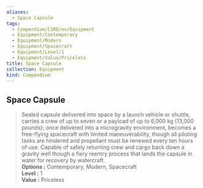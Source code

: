 ```yaml
---
aliases:
  - Space Capsule
tags:
  - Compendium/CSRD/en/Equipment
  - Equipment/Contemporary
  - Equipment/Modern
  - Equipment/Spacecraft
  - Equipment/Level/1
  - Equipment/Value/Priceless
title: Space Capsule
collection: Equipment
kind: Compendium
---
```

## Space Capsule  
  
>Sealed capsule delivered into space by a launch vehicle or shuttle, carries a crew of up to seven or a payload of up to 6,000 kg (13,000 pounds); once delivered into a microgravity environment, becomes a free-flying spacecraft with limited maneuverability, though all piloting tasks are hindered and propellant must be renewed every ten hours of use. Capable of safely returning crew and cargo back down a gravity well though a fiery reentry process that lands the capsule in water for recovery by watercraft.  
> **Options :** Contemporary, Modern, Spacecraft  
> **Level :** 1  
> **Value :** Priceless